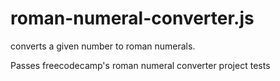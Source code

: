 # roman-numeral-converter.js

converts a given number to roman numerals.

Passes freecodecamp's roman numeral converter project tests
